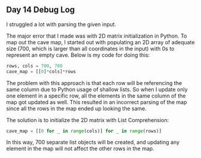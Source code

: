 ## Day 14 Debug Log

I struggled a lot with parsing the given input.

The major error that I made was with 2D matrix initialization in Python. To map out the cave map, I started out with populating an 2D array of adequate size (700, which is larger than all coordinates in the input) with 0s to represent an empty cave. Below is my code for doing this:
```python
rows, cols = 700, 700
cave_map = [[0]*cols]*rows
```
The problem with this approach is that each row will be referencing the same column due to Python usage of shallow lists. So when I update only one element in a specific row, all the elements in the same column of the map got updated as well. This resulted in an incorrect parsing of the map since all the rows in the map ended up looking the same.

The solution is to initialize the 2D matrix with List Comprehension:
```python
cave_map = [[0 for _ in range(cols)] for _ in range(rows)]
```
In this way, 700 separate list objects will be created, and updating any element in the map will not affect the other rows in the map.